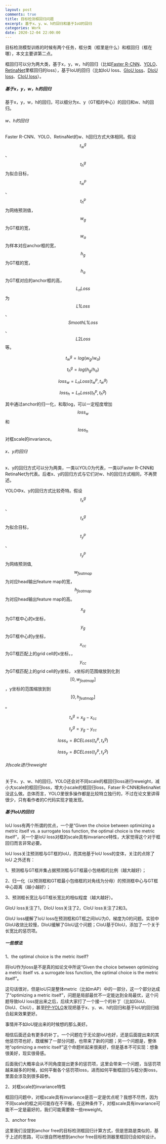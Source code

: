```yaml
---
layout: post
comments: true
title: 目标检测框回归问题
excerpt: 基于x、y、w、h的回归和基于IoU的回归
categories: Work
date: 2020-12-04 22:00:00
---
```


目标检测模型训练的时候有两个任务，框分类（框里是什么）和框回归（框在哪），本文主要讲第二点。

框回归可以分为两大类，基于x，y，w，h的回归（比如[Faster R-CNN](https://arxiv.org/abs/1506.01497)、[YOLO](https://github.com/pjreddie/darknet)、[RetinaNet](https://arxiv.org/abs/1708.02002)里框回归的loss），基于IoU的回归（比如IoU loss、[GIoU loss](https://arxiv.org/abs/1902.09630)、[DIoU loss](https://arxiv.org/abs/1911.08287)、[CIoU loss](https://arxiv.org/abs/1911.08287)）。

##### 基于x，y，w，h的回归

基于x，y，w，h的回归，可以细分为x、y（GT框的中心）的回归和w、h的回归。

###### w、h的回归
Faster R-CNN、YOLO、RetinaNet的w、h回归方式大体相同。假设$$t_w^g$$、$$t_h^g$$为拟合目标，$$t_w^p$$、$$t_h^p$$为网络预测值，
$$w_g$$为GT框的宽，$$w_a$$为样本对应anchor框的宽，$$h_g$$为GT框的宽，$$h_a$$为GT框对应的anchor框的高，$$L_nLoss$$为$$L1Loss$$、$$SmoothL1Loss$$、$$L2Loss$$等。

$$t_w^g=log(w_g/w_a)$$

$$t_h^g=log(h_g/h_a)$$

$$loss_w=L_nLoss(t_w^p, t_w^g)$$

$$loss_h=L_nLoss(t_h^p, t_h^g)$$

其中通过anchor的归一化，和取log，可以一定程度增加$$loss_w$$和$$loss_h$$对框scale的invariance。

###### x、y的回归

x、y的回归方式可以分为两类，一类以YOLO为代表，一类以Faster R-CNN和RetinaNet为代表。后者x、y的回归方式与它们对w、h的回归方式相同，不再赘述。

YOLO中x、y的回归方式比较奇特。假设$$t_x^g$$、$$t_x^g$$为拟合目标，$$t_y^p$$、$$t_y^p$$为网络预测值,$$w_{featmap}$$为对应head输出feature map的宽，
$$h_{featmap}$$为对应head输出feature map的高。

$$x_g$$为GT框中心的x坐标，$$y_g$$为GT框中心的y坐标，$$x_{cc}$$为GT框匹配上的grid cell的x坐标，，$$y_{cc}$$为GT框匹配上的grid cell的y坐标，
x坐标的范围缩放到化到$$[0, w_{featmap}]$$，y坐标的范围缩放到到$$[0, h_{featmap}]$$。

$$t_x^g=x_g-x_{cc}$$

$$t_y^g=y_g-y_{cc}$$

$$loss_x = BCELoss(t_x^p, t_x^g)$$

$$loss_y = BCELoss(t_y^p, t_y^g)$$


###### 对scale进行reweight
关于x、y、w、h的回归，YOLO还会对不同scale的框回归loss进行reweight，减小大scale的框回归loss，增大小scale的框回归loss，Fatser R-CNN和RetinaNet没这么做。总体而言，YOLO里很多操作都是比较特立独行的，不过在论文里讲得很少，只有看作者的C代码实现才能发现。

##### 基于IoU的回归

IoU loss有两个所谓的优点，一个是“Given the choice between optimizing a metric itself vs. a surrogate loss function, the optimal choice is the metric itself”，另一个是IoU loss对框的scale具有invariance特性，大家觉得这个对于框回归而言非常必要。

IoU loss关注预测框与GT框的IoU，而其他基于IoU loss的变体，关注的点除了IoU 之外还有：

1、预测框与GT框并集占据预测框与GT框最小包络框的比例（越大越好）；

2、归一化（以预测框和GT框最小包络框的对角线为分母）的预测框中心与GT框中心距离（越小越好）；

3、预测框长宽比与GT框长宽比的相似程度（越大越好）。

GIoU loss关注了1，DIoU loss关注了2，CIoU loss关注了2和3。

GIoU loss缓解了IoU loss在预测框和GT框之间IoU为0，梯度为0的问题。实验中GIoU收敛比较慢，DIoU缓解了GIoU这个问题；CIoU基于DIoU，添加了一个关于长宽比的惩罚项。

##### 一些想法

1、the optimal choice is the metric itself?

将IoU作为loss是不是真的如论文中所说“Given the choice between optimizing a metric itself vs. a surrogate loss function, the optimal choice is the metric itself”。

这句话很对，但是IoU只是整体metric（比如mAP）中的一部分，这一个部分达成了“optimizing a metric itself”，问题是局部最优不一定能达到全局最优，这个问题导致IoU loss提出来之后，后续大家打了一个接一个的补丁（比如GIoU、DIoU、CIoU），甚至[PP-YOLO](https://arxiv.org/abs/2007.12099)发现把基于x、y、w、h的回归和基于IoU的回归结合起来效果更好。

事情并不如IoU提出来的时候想的那么美好。

相信后面还会有更多的补丁。一个问题在于无论是IoU也好，还是后面提出来的其他惩罚项也好，既缓解了一部分问题，也带来了新的问题；另一个问题是，整体地“optimizing a metric itself”这个命题听起来很美好，但是基本不可实现：想象很美好，现实很骨感。

后面我们大概率会从不同角度提出更多的惩罚项，这里会带来一个问题，当惩罚项越来越多的时候，如何平衡各个惩罚项loss，进而如何平衡框回归与框分类loss，里面会涉及到很多超参。

2、对框scale的invariance特性

框回归问题中，对框scale具有invariance是否一定是优点呢？我想不尽然，因为不同scale的框之间可能存在不平衡，在这种条件下，对框scale具有invariance可能不一定是最好的，我们可能需要做一些reweight。

3、anchor free

这里我们没提到anchor free的目标检测框回归计算方式，但是思路是类似的，基于上述的思路，可以很自然地想到anchor free目标检测器里框回归会如何设计。
